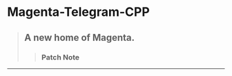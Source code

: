 Magenta-Telegram-CPP
=======================================
> ## A new home of Magenta.
>> ### Patch Note  
>>  
>>  
---------------------------------------